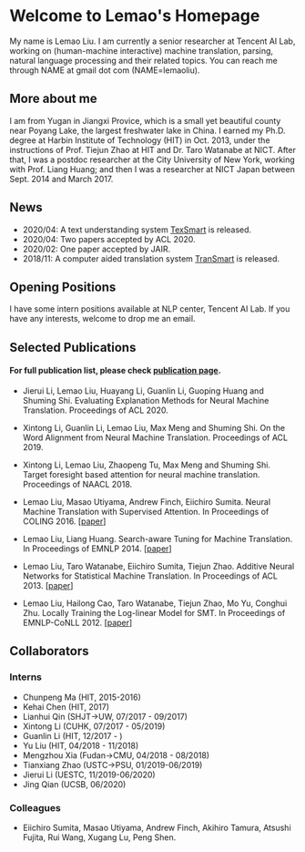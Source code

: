 # Welcome to Lemao's Homepage

My name is Lemao Liu. I am currently a senior researcher at Tencent AI Lab, working on (human-machine interactive) machine translation, parsing, natural language processing and their related topics. You can reach me through NAME at gmail dot com (NAME=lemaoliu).

## More about me

I am from Yugan in Jiangxi Provice, which is a small yet beautiful county near Poyang Lake, the largest freshwater lake in China. I earned my Ph.D. degree at Harbin Institute of Technology (HIT) in Oct. 2013, under the instructions of Prof. Tiejun Zhao at HIT and Dr. Taro Watanabe at NICT. After that, I was a postdoc researcher at the City University of New York, working with Prof. Liang Huang; and then I was a researcher at NICT Japan between Sept. 2014 and March 2017. 

## News
- 2020/04: A text understanding system [TexSmart](https://texsmart.qq.com) is released.  
- 2020/04: Two papers accepted by ACL 2020.
- 2020/02: One paper accepted by JAIR.
- 2018/11: A computer aided translation system [TranSmart](https://transmart.qq.com) is released. 


## Opening Positions
I have some intern positions available at NLP center, Tencent AI Lab. If you have any interests, welcome to drop me an email. 

## Selected Publications
#### For full publication list, please check [publication page](publications.md).

+ Jierui Li, Lemao Liu, Huayang Li, Guanlin Li, Guoping Huang and Shuming Shi. Evaluating Explanation Methods for Neural Machine Translation. Proceedings of ACL 2020.

- Xintong Li, Guanlin Li, Lemao Liu, Max Meng and Shuming Shi. On the Word Alignment from Neural Machine Translation. Proceedings of ACL 2019. 

- Xintong Li, Lemao Liu, Zhaopeng Tu, Max Meng and Shuming Shi. Target foresight based attention for neural machine translation. Proceedings of NAACL 2018.

- Lemao Liu, Masao Utiyama, Andrew Finch, Eiichiro Sumita. Neural Machine Translation with Supervised Attention. In Proceedings of COLING 2016. [[paper](http://aclweb.org/anthology/C/C16/C16-1291.pdf)]

- Lemao Liu, Liang Huang. Search-aware Tuning for Machine Translation. In Proceedings of EMNLP 2014. [[paper](http://aclweb.org/anthology/D/D14/D14-1209.pdf)]

- Lemao Liu, Taro Watanabe, Eiichiro Sumita, Tiejun Zhao. Additive Neural Networks for Statistical Machine Translation. In Proceedings of ACL 2013. [[paper](http://www.aclweb.org/anthology/P13-1078)]

- Lemao Liu, Hailong Cao, Taro Watanabe, Tiejun Zhao, Mo Yu, Conghui Zhu. Locally Training the Log-linear Model for SMT. In Proceedings of EMNLP-CoNLL 2012. [[paper](http://www.aclweb.org/anthology/D12-1037)]


## Collaborators

### Interns 
- Chunpeng Ma (HIT, 2015-2016) 
- Kehai Chen (HIT, 2017)
- Lianhui Qin (SHJT->UW, 07/2017 - 09/2017) 
- Xintong Li (CUHK, 07/2017 - 05/2019)
- Guanlin Li (HIT, 12/2017 - )
- Yu Liu (HIT, 04/2018 - 11/2018)
- Mengzhou Xia (Fudan->CMU, 04/2018 - 08/2018)
- Tianxiang Zhao (USTC->PSU, 01/2019-06/2019)
- Jierui Li (UESTC, 11/2019-06/2020)
- Jing Qian (UCSB, 06/2020)

### Colleagues 
- Eiichiro Sumita, Masao Utiyama, Andrew Finch, Akihiro Tamura, Atsushi Fujita, Rui Wang, Xugang Lu, Peng Shen.

